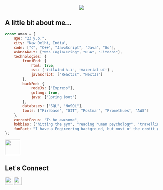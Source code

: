 
<h2 align="center">
    <a href="https://git.io/typing-svg">
      <img src="https://readme-typing-svg.herokuapp.com/?lines=Hello,+There!+👋;I+am+Aman....;Nice+to+meet+you!&center=true&size=30">
    </a>
  </h2>
  
  <div align= "left">
  <h2>A little bit about me...</h2>
  
  ```javascript
  const aman = {
      age: "23 y.o.",
      city: "New Delhi, India",
      code: ["C", "C++", "JavaScript", "Java", "Go"],
      askMeAbout: ["Web Engineering", "DSA", "Fitness"],
      technologies: {
          frontEnd: {
              html: true,
              css: ["Tailwind 3.1", "Material UI"] ,
              javascript: ["ReactJs", "NextJs"]
          },
          backEnd: {
              nodeJs: ["Express"],
              golang: true,
              java: ["Spring Boot"]
          },
          databases: ["SQL", "NoSQL"],
          tools: ["Firebase", "GIT", "Postman", "Promethues", "AWS"]
      },
      currentFocus: "To be awesome",
      hobbies: ["hitting the gym", "reading human psychology", "travelling"],
      funFact: "I have a Engineering background, but most of the credit goes to Google, Stack Overflow and ChatGPT"
  };
  ```
  </div>  
  
  <img src="https://media.giphy.com/media/XptgNeALeb9PPYeX6M/giphy.gif" width="50">
  
  <div align="left">
      <h2>Let's Connect</h2>
      <div>
          <a href="mailto:amandeep.singh_ftc@external.swiggy.com">
              <img align="left" width="26px" src="https://www.vectorlogo.zone/logos/gmail/gmail-icon.svg" />
          </a>
          <a href="https://twitter.com/ama29n">
              <img align="left" width="26px"
                  src="https://raw.githubusercontent.com/rahuldkjain/github-profile-readme-generator/master/src/images/icons/Social/twitter.svg" />
          </a>
      </div>
  </div>
  
  
  <br>
  <br>
  
  <!-- [![Top Langs](https://github-readme-stats.vercel.app/api/top-langs/?username=ama29n)](https://github.com/anuraghazra/github-readme-stats) -->
  
